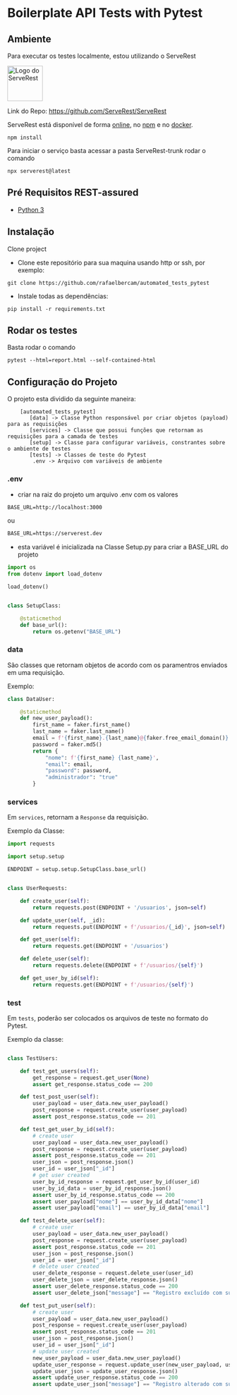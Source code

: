 # __Boilerplate API Tests with Pytest__

## __Ambiente__
Para executar os testes localmente, estou utilizando o ServeRest

<p align="left">
 <img alt="Logo do ServeRest" src="https://user-images.githubusercontent.com/29241659/115161869-6a017e80-a076-11eb-9bbe-c391eff410db.png" height="80">
</p>

Link do Repo: https://github.com/ServeRest/ServeRest

ServeRest está disponível de forma [online](https://serverest.dev), no [npm](https://www.npmjs.com/package/serverest) e no [docker](https://hub.docker.com/r/paulogoncalvesbh/serverest/).
```
npm install
```
Para iniciar o serviço basta acessar a pasta ServeRest-trunk rodar o comando
```
npx serverest@latest

```

## Pré Requisitos REST-assured

- [Python 3](https://www.python.org/)


## Instalação

Clone project

- Clone este repositório para sua maquina usando http or ssh, por exemplo:

`git clone https://github.com/rafaelbercam/automated_tests_pytest`

- Instale todas as dependências:


`pip install -r requirements.txt`

## __Rodar os testes__
Basta rodar o comando
```
pytest --html=report.html --self-contained-html  
```

## __Configuração do Projeto__

O projeto esta dividido da seguinte maneira:



        [automated_tests_pytest]
           [data] -> Classe Python responsável por criar objetos (payload) para as requisições
           [services] -> Classe que possui funções que retornam as requisições para a camada de testes
           [setup] -> Classe para configurar variáveis, constrantes sobre o ambiente de testes
           [tests] -> Classes de teste do Pytest
            .env -> Arquivo com variáveis de ambiente

### __.env__

* criar na raiz do projeto um arquivo .env com os valores

```txt
BASE_URL=http://localhost:3000
```
ou
```txt
BASE_URL=https://serverest.dev
```

* esta variável é inicializada na Classe Setup.py para criar a BASE_URL do projeto

```python
import os
from dotenv import load_dotenv

load_dotenv()


class SetupClass:

    @staticmethod
    def base_url():
        return os.getenv("BASE_URL")

```

### __data__
São classes que retornam objetos de acordo com os paramentros enviados em uma requisição.

Exemplo:

```python
class DataUser:

    @staticmethod
    def new_user_payload():
        first_name = faker.first_name()
        last_name = faker.last_name()
        email = f'{first_name}.{last_name}@{faker.free_email_domain()}'
        password = faker.md5()
        return {
            "nome": f'{first_name} {last_name}',
            "email": email,
            "password": password,
            "administrador": "true"
        }

```

### __services__

Em `services`, retornam a `Response` da requisição.

Exemplo da Classe:

```python
import requests

import setup.setup

ENDPOINT = setup.setup.SetupClass.base_url()


class UserRequests:

    def create_user(self):
        return requests.post(ENDPOINT + '/usuarios', json=self)

    def update_user(self, _id):
        return requests.put(ENDPOINT + f'/usuarios/{_id}', json=self)

    def get_user(self):
        return requests.get(ENDPOINT + '/usuarios')

    def delete_user(self):
        return requests.delete(ENDPOINT + f'/usuarios/{self}')

    def get_user_by_id(self):
        return requests.get(ENDPOINT + f'/usuarios/{self}')

```


### __test__
Em ``tests``, poderão ser colocados os arquivos de teste no formato do Pytest.


Exemplo da classe:

```python

class TestUsers:

    def test_get_users(self):
        get_response = request.get_user(None)
        assert get_response.status_code == 200

    def test_post_user(self):
        user_payload = user_data.new_user_payload()
        post_response = request.create_user(user_payload)
        assert post_response.status_code == 201

    def test_get_user_by_id(self):
        # create user
        user_payload = user_data.new_user_payload()
        post_response = request.create_user(user_payload)
        assert post_response.status_code == 201
        user_json = post_response.json()
        user_id = user_json["_id"]
        # get user created
        user_by_id_response = request.get_user_by_id(user_id)
        user_by_id_data = user_by_id_response.json()
        assert user_by_id_response.status_code == 200
        assert user_payload["nome"] == user_by_id_data["nome"]
        assert user_payload["email"] == user_by_id_data["email"]

    def test_delete_user(self):
        # create user
        user_payload = user_data.new_user_payload()
        post_response = request.create_user(user_payload)
        assert post_response.status_code == 201
        user_json = post_response.json()
        user_id = user_json["_id"]
        # delete user created
        user_delete_response = request.delete_user(user_id)
        user_delete_json = user_delete_response.json()
        assert user_delete_response.status_code == 200
        assert user_delete_json["message"] == "Registro excluído com sucesso"

    def test_put_user(self):
        # create user
        user_payload = user_data.new_user_payload()
        post_response = request.create_user(user_payload)
        assert post_response.status_code == 201
        user_json = post_response.json()
        user_id = user_json["_id"]
        # update user created
        new_user_payload = user_data.new_user_payload()
        update_user_response = request.update_user(new_user_payload, user_id)
        update_user_json = update_user_response.json()
        assert update_user_response.status_code == 200
        assert update_user_json["message"] == "Registro alterado com sucesso"

```
